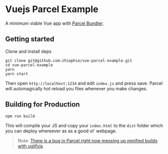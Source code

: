 # Vuejs Parcel Example

A minimum viable Vue app with [Parcel Bundler](https://parceljs.org).

## Getting started

Clone and install deps
```
git clone git@github.com:zhiephie/vue-parcel-example.git
cd vue-parcel-example
yarn 
yarn start
```

Then open `http://localhost:1234` and edit `index.js` and press save. Parcel will automagically hot reload you files whenever you make changes.


## Building for Production

```
npm run build
```

This will compile your JS and copy your `index.html` to the `dist` folder which you can deploy whereever as as a good ol' webpage.

> Note: [There is a bug in Parcel right now messing up minified builds with uglifyjs](https://github.com/parcel-bundler/parcel/issues/8)




